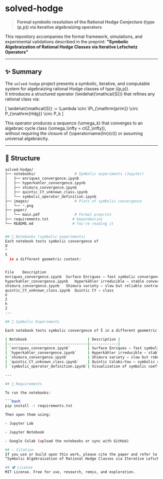# solved-hodge

> **Formal symbolic resolution of the Rational Hodge Conjecture (type (p,p)) via iterative algebraizing operators**

This repository accompanies the formal framework, simulations, and experimental validations described in the preprint:
**"Symbolic Algebraization of Rational Hodge Classes via Iterative Lefschetz Operators"**

---

## ✨ Summary

The `solved-hodge` project presents a symbolic, iterative, and computable system for algebraizing rational Hodge classes of type \((p,p)\).  
It introduces a structured operator \(\widehat{\mathcal{S}}\) that refines any rational class via:

\[
\widehat{\mathcal{S}} := \Lambda \circ \Pi_{\mathrm{prim}} \circ P_{\mathrm{Hdg}} \circ P_k
\]

This operator produces a sequence \(\omega_k\) that converges to an algebraic cycle class \(\omega_\infty = cl(Z_\infty)\),  
without requiring the closure of \(\operatorname{Im}(cl)\) or assuming universal algebraicity.

---

## 📁 Structure

```bash
solved-hodge/
├── notebooks/                  # Symbolic experiments (Jupyter)
│   ├── enriques_convergence.ipynb
│   ├── hyperkahler_convergence.ipynb
│   ├── shimura_convergence.ipynb
│   ├── quintic_CY_unknown_class.ipynb
│   └── symbolic_operator_definition.ipynb
├── images/                     # Plots of symbolic convergence
│   └── *.png
├── paper/
│   └── main.pdf                # Formal preprint
├── requirements.txt           # Dependencies
└── README.md                  # You're reading it


## 🔬 Notebooks (symbolic experiments)
Each notebook tests symbolic convergence of 
𝑆
^
S
  in a different geometric context:


File	Description
enriques_convergence.ipynb	Surface Enriques — fast symbolic convergence
hyperkahler_convergence.ipynb	Hyperkähler irreducible — stable convergence
shimura_convergence.ipynb	Shimura variety — slow but reliable contraction
quintic_CY_unknown_class.ipynb	Quintic CY — class 
ℎ
2
h 
2
---

## 🔬 Symbolic Experiments

Each notebook tests symbolic convergence of Ŝ in a different geometric context:

| Notebook                            | Description |
|-------------------------------------|-------------|
| `enriques_convergence.ipynb`        | Surface Enriques — fast symbolic contraction |
| `hyperkahler_convergence.ipynb`     | Hyperkähler irreducible — stable symbolic convergence |
| `shimura_convergence.ipynb`         | Shimura variety — slow but robust symbolic contraction |
| `quintic_CY_unknown_class.ipynb`    | Quintic Calabi–Yau — symbolic algebraization of class h² without known expression |
| `symbolic_operator_definition.ipynb`| Visualization of symbolic coefficient evolution under the operator Ŝ |

---

## 🔧 Requirements

To run the notebooks:

```bash
pip install -r requirements.txt

Then open them using:

- Jupyter Lab

- Jupyter Notebook

- Google Colab (upload the notebooks or sync with GitHub)

## 💡 Citation
If you use or build upon this work, please cite the paper and refer to: Daniel Iván Campos Espinoza & GPT4-O
“Symbolic Algebraization of Rational Hodge Classes via Iterative Lefschetz Operators” (2025)

## 🕊️ License
MIT License. Free for use, research, remix, and exploration.